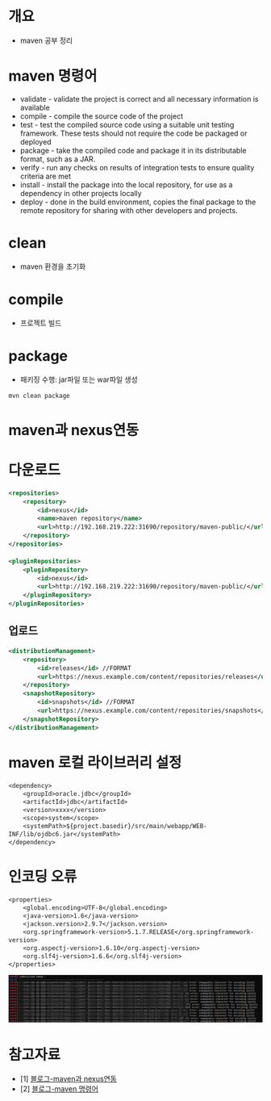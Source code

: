 # 개요
* maven 공부 정리

# maven 명령어
* validate - validate the project is correct and all necessary information is available
* compile - compile the source code of the project
* test - test the compiled source code using a suitable unit testing framework. These tests should not require the code be packaged or deployed
* package - take the compiled code and package it in its distributable format, such as a JAR.
* verify - run any checks on results of integration tests to ensure quality criteria are met
* install - install the package into the local repository, for use as a dependency in other projects locally
* deploy - done in the build environment, copies the final package to the remote repository for sharing with other developers and projects.

# clean
* maven 환경을 초기화

# compile
* 프로젝트 빌드

# package
* 패키징 수행: jar파일 또는 war파일 생성
```
mvn clean package
```

# maven과 nexus연동
# 다운로드
```xml
<repositories>
    <repository>
        <id>nexus</id>
        <name>maven repository</name>
        <url>http://192.168.219.222:31690/repository/maven-public/</url>
    </repository>
</repositories>

<pluginRepositories>
    <pluginRepository>
        <id>nexus</id>
        <url>http://192.168.219.222:31690/repository/maven-public/</url>
    </pluginRepository>
</pluginRepositories>
```

## 업로드
```xml
<distributionManagement>
    <repository>
        <id>releases</id> //FORMAT
        <url>https://nexus.example.com/content/repositories/releases</url>
    </repository>
    <snapshotRepository>
        <id>snapshots</id> //FORMAT
        <url>https://nexus.example.com/content/repositories/snapshots</url>
    </snapshotRepository>
</distributionManagement>
```

# maven 로컬 라이브러리 설정
```
<dependency>
    <groupId>oracle.jdbc</groupId>
    <artifactId>jdbc</artifactId>
    <version>xxxx</version>
    <scope>system</scope>
    <systemPath>${project.basedir}/src/main/webapp/WEB-INF/lib/ojdbc6.jar</systemPath>
</dependency>
```

# 인코딩 오류
```
<properties>
    <global.encoding>UTF-8</global.encoding>
    <java-version>1.6</java-version>
    <jackson.version>2.9.7</jackson.version>
    <org.springframework-version>5.1.7.RELEASE</org.springframework-version>
    <org.aspectj-version>1.6.10</org.aspectj-version>
    <org.slf4j-version>1.6.6</org.slf4j-version>
</properties>
```

![](imgs/encoding_cp1252.png)


# 참고자료
* [1] [블로그-maven과 nexus연동](https://www.lesstif.com/sonatype-nexus/%EB%A9%94%EC%9D%B4%EB%B8%90%EA%B3%BC-%EC%97%B0%EA%B3%84-31850837.html)
* [2] [블로그-maven 명령어](https://yongary.tistory.com/255)